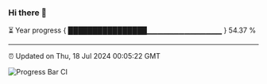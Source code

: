 ### Hi there 👋

⏳ Year progress { ████████████████▁▁▁▁▁▁▁▁▁▁▁▁▁▁ } 54.37 %

---

⏰ Updated on Thu, 18 Jul 2024 00:05:22 GMT

![Progress Bar CI](https://github.com/liununu/liununu/workflows/Progress%20Bar%20CI/badge.svg)
